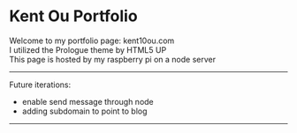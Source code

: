 # Kent Ou Portfolio

Welcome to my portfolio page: kent10ou.com  
I utilized the Prologue theme by HTML5 UP  
This page is hosted by my raspberry pi on a node server

---
Future iterations:
- enable send message through node
- adding subdomain to point to blog

---

